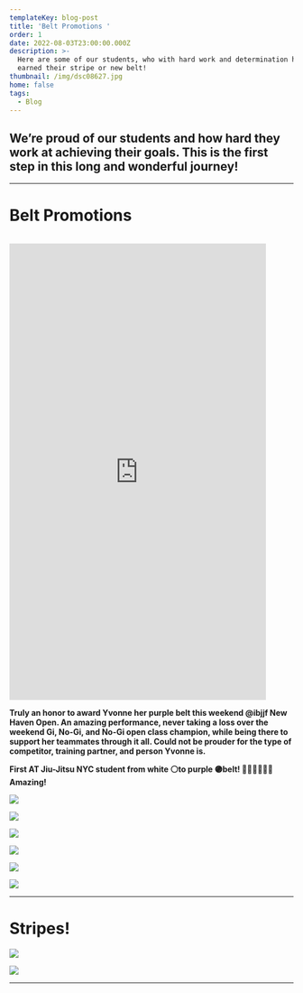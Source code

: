 ```yaml
---
templateKey: blog-post
title: 'Belt Promotions '
order: 1
date: 2022-08-03T23:00:00.000Z
description: >-
  Here are some of our students, who with hard work and determination have
  earned their stripe or new belt!
thumbnail: /img/dsc08627.jpg
home: false
tags:
  - Blog
---
```

## **We’re proud of our students and how hard they work at achieving their goals. This is the first step in this long and wonderful journey!**

- - -

# **Belt Promotions**



![]()

<iframe width="455" height="809" src="https://www.youtube.com/embed/CgAuLe2gxmQ" title="Yvonne Purple Belt Promotion" frameborder="0" allow="accelerometer; autoplay; clipboard-write; encrypted-media; gyroscope; picture-in-picture" allowfullscreen></iframe>

<bh>

**Truly an honor to award Yvonne her purple belt this weekend @ibjjf New Haven Open. An amazing performance, never taking a loss over the weekend Gi, No-Gi, and No-Gi open class champion, while being there to support her teammates through it all. Could not be prouder for the type of competitor, training partner, and person Yvonne is.** 

**First AT Jiu-Jitsu NYC student from white ⚪to purple 🟣belt! 👏🏾👏🏾👏🏾 Amazing!**

![](/img/20220814_174133.jpg)

![](/img/dsc08502.jpg)

![](/img/dsc08512.jpg)

![](/img/dsc08590.jpg)

![](/img/dsc08496.jpg)

![](/img/dsc03456.jpg)

- - -

# Stripes!

![](/img/img-1238.jpg)

![](/img/dsc08464.jpg)

- - -
